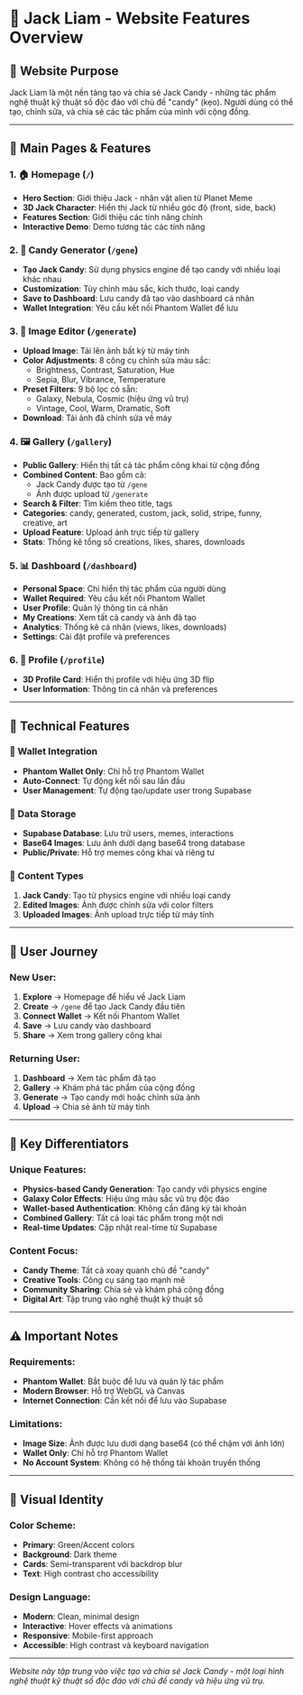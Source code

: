 # 🍭 Jack Liam - Website Features Overview

## 🎯 **Website Purpose**
Jack Liam là một nền tảng tạo và chia sẻ Jack Candy - những tác phẩm nghệ thuật kỹ thuật số độc đáo với chủ đề "candy" (kẹo). Người dùng có thể tạo, chỉnh sửa, và chia sẻ các tác phẩm của mình với cộng đồng.

---

## 📱 **Main Pages & Features**

### **1. 🏠 Homepage (`/`)**
- **Hero Section**: Giới thiệu Jack - nhân vật alien từ Planet Meme
- **3D Jack Character**: Hiển thị Jack từ nhiều góc độ (front, side, back)
- **Features Section**: Giới thiệu các tính năng chính
- **Interactive Demo**: Demo tương tác các tính năng

### **2. 🍭 Candy Generator (`/gene`)**
- **Tạo Jack Candy**: Sử dụng physics engine để tạo candy với nhiều loại khác nhau
- **Customization**: Tùy chỉnh màu sắc, kích thước, loại candy
- **Save to Dashboard**: Lưu candy đã tạo vào dashboard cá nhân
- **Wallet Integration**: Yêu cầu kết nối Phantom Wallet để lưu

### **3. 🎨 Image Editor (`/generate`)**
- **Upload Image**: Tải lên ảnh bất kỳ từ máy tính
- **Color Adjustments**: 8 công cụ chỉnh sửa màu sắc:
  - Brightness, Contrast, Saturation, Hue
  - Sepia, Blur, Vibrance, Temperature
- **Preset Filters**: 9 bộ lọc có sẵn:
  - Galaxy, Nebula, Cosmic (hiệu ứng vũ trụ)
  - Vintage, Cool, Warm, Dramatic, Soft
- **Download**: Tải ảnh đã chỉnh sửa về máy

### **4. 🖼️ Gallery (`/gallery`)**
- **Public Gallery**: Hiển thị tất cả tác phẩm công khai từ cộng đồng
- **Combined Content**: Bao gồm cả:
  - Jack Candy được tạo từ `/gene`
  - Ảnh được upload từ `/generate`
- **Search & Filter**: Tìm kiếm theo title, tags
- **Categories**: candy, generated, custom, jack, solid, stripe, funny, creative, art
- **Upload Feature**: Upload ảnh trực tiếp từ gallery
- **Stats**: Thống kê tổng số creations, likes, shares, downloads

### **5. 📊 Dashboard (`/dashboard`)**
- **Personal Space**: Chỉ hiển thị tác phẩm của người dùng
- **Wallet Required**: Yêu cầu kết nối Phantom Wallet
- **User Profile**: Quản lý thông tin cá nhân
- **My Creations**: Xem tất cả candy và ảnh đã tạo
- **Analytics**: Thống kê cá nhân (views, likes, downloads)
- **Settings**: Cài đặt profile và preferences

### **6. 👤 Profile (`/profile`)**
- **3D Profile Card**: Hiển thị profile với hiệu ứng 3D flip
- **User Information**: Thông tin cá nhân và preferences

---

## 🔧 **Technical Features**

### **🔗 Wallet Integration**
- **Phantom Wallet Only**: Chỉ hỗ trợ Phantom Wallet
- **Auto-Connect**: Tự động kết nối sau lần đầu
- **User Management**: Tự động tạo/update user trong Supabase

### **💾 Data Storage**
- **Supabase Database**: Lưu trữ users, memes, interactions
- **Base64 Images**: Lưu ảnh dưới dạng base64 trong database
- **Public/Private**: Hỗ trợ memes công khai và riêng tư

### **🎨 Content Types**
1. **Jack Candy**: Tạo từ physics engine với nhiều loại candy
2. **Edited Images**: Ảnh được chỉnh sửa với color filters
3. **Uploaded Images**: Ảnh upload trực tiếp từ máy tính

---

## 🚀 **User Journey**

### **New User:**
1. **Explore** → Homepage để hiểu về Jack Liam
2. **Create** → `/gene` để tạo Jack Candy đầu tiên
3. **Connect Wallet** → Kết nối Phantom Wallet
4. **Save** → Lưu candy vào dashboard
5. **Share** → Xem trong gallery công khai

### **Returning User:**
1. **Dashboard** → Xem tác phẩm đã tạo
2. **Gallery** → Khám phá tác phẩm của cộng đồng
3. **Generate** → Tạo candy mới hoặc chỉnh sửa ảnh
4. **Upload** → Chia sẻ ảnh từ máy tính

---

## 🎯 **Key Differentiators**

### **Unique Features:**
- **Physics-based Candy Generation**: Tạo candy với physics engine
- **Galaxy Color Effects**: Hiệu ứng màu sắc vũ trụ độc đáo
- **Wallet-based Authentication**: Không cần đăng ký tài khoản
- **Combined Gallery**: Tất cả loại tác phẩm trong một nơi
- **Real-time Updates**: Cập nhật real-time từ Supabase

### **Content Focus:**
- **Candy Theme**: Tất cả xoay quanh chủ đề "candy"
- **Creative Tools**: Công cụ sáng tạo mạnh mẽ
- **Community Sharing**: Chia sẻ và khám phá cộng đồng
- **Digital Art**: Tập trung vào nghệ thuật kỹ thuật số

---

## ⚠️ **Important Notes**

### **Requirements:**
- **Phantom Wallet**: Bắt buộc để lưu và quản lý tác phẩm
- **Modern Browser**: Hỗ trợ WebGL và Canvas
- **Internet Connection**: Cần kết nối để lưu vào Supabase

### **Limitations:**
- **Image Size**: Ảnh được lưu dưới dạng base64 (có thể chậm với ảnh lớn)
- **Wallet Only**: Chỉ hỗ trợ Phantom Wallet
- **No Account System**: Không có hệ thống tài khoản truyền thống

---

## 🎨 **Visual Identity**

### **Color Scheme:**
- **Primary**: Green/Accent colors
- **Background**: Dark theme
- **Cards**: Semi-transparent với backdrop blur
- **Text**: High contrast cho accessibility

### **Design Language:**
- **Modern**: Clean, minimal design
- **Interactive**: Hover effects và animations
- **Responsive**: Mobile-first approach
- **Accessible**: High contrast và keyboard navigation

---

*Website này tập trung vào việc tạo và chia sẻ Jack Candy - một loại hình nghệ thuật kỹ thuật số độc đáo với chủ đề candy và hiệu ứng vũ trụ.*






